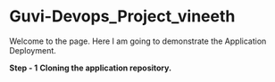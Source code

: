 # Guvi-Devops_Project_vineeth
Welcome to the page.
Here I am going to demonstrate the Application Deployment.

**Step - 1**
**Cloning the application repository.**
